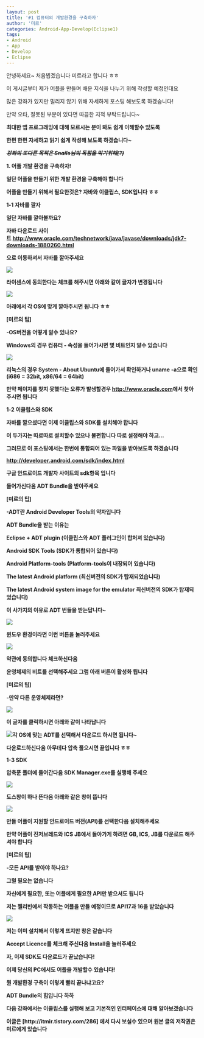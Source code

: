 ```yaml
---
layout: post
title: '#1 컴퓨터의 개발환경을 구축하자'
author: '미르'
categories: Android-App-Develop(Eclipse1)
tags:
- Android
- App
- Develop
- Eclipse
---
```



<script> location.href='https://cafe.naver.com/develoid/285862' ; </script>

<p>안녕하세요~ 처음뵙겠습니다 미르라고 합니다 ㅎㅎ</p><p>이 게시글부터 제가 어플을 만들며 배운 지식을 나누기 위해 작성할 예정인대요</p><p>많은 강좌가 있지만 밀리지 않기 위해 자세하게 포스팅 해보도록 하겠습니다!</p><p>만약 오타, 잘못된 부분이 있다면 따끔한 지적 부탁드립니다~</p><p><b></p><p>최대한 앱 프로그래밍에 대해 모르시는 분이 봐도 쉽게 이해할수 있도록</p><p>한편 한편 자세하고 읽기 쉽게 작성해 보도록 하겠습니다~</p><p><b></p><p><i><strike>강좌의 또다른 목적은&nbsp;</strike><strike>Snails님의 독점을 막기위해(?)</strike></i></p><p><b></p><p><b>1. 어플 개발 환경을 구축하자!</b></p><p>일단 어플을 만들기 위한 개발 환경을 구축해야 합니다</p><p>어플을 만들기 위해서 필요한것은? 자바와 이클립스, SDK입니다 ㅎㅎ</p><p><b></p><p>1-1 자바를 깔자</p><p>일단 자바를 깔아볼까요?</p><p>자바 다운로드 사이트&nbsp;<a href="http://www.oracle.com/technetwork/java/javase/downloads/jdk7-downloads-1880260.html">http://www.oracle.com/technetwork/java/javase/downloads/jdk7-downloads-1880260.html</a></p><p>으로 이동하셔서 자바를 깔아주세요</p><p><b></p><p><img src="https://dthumb-phinf.pstatic.net/?src=%22http%3A%2F%2Fcfile3.uf.tistory.com%2Fimage%2F275B574D51F7C15807941A%22&amp;type=cafe_wa740"></p><p>라이센스에 동의한다는 체크를 해주시면 아래와 같이 글자가 변경됩니다</p><p><img src="https://dthumb-phinf.pstatic.net/?src=%22http%3A%2F%2Fcfile6.uf.tistory.com%2Fimage%2F2720954F51F7C1650CCB65%22&amp;type=cafe_wa740"></p><p>아래에서 각 OS에 맞게 깔아주시면 됩니다 ㅎㅎ</p><p><b></p><p><p>[미르의 팁]<b></p><p>-OS버전을 어떻게 알수 있나요?</p><p>Windows의 경우 컴퓨터 - 속성을 들어가시면 몇 비트인지 알수 있습니다</p><p><img src="https://dthumb-phinf.pstatic.net/?src=%22http%3A%2F%2Fcfile28.uf.tistory.com%2Fimage%2F247BF94751F7C1470CB8A7%22&amp;type=cafe_wa740"></p><p>리눅스의 경우&nbsp;System - About Ubuntu에 들어가서 확인하거나&nbsp;uname -a으로 확인 (i686 = 32bit, x86/64 = 64bit)</p></p><p><b></p><p>만약 페이지를 찾지 못했다는 오류가 발생할경우&nbsp;<a href="http://www.oracle.com/">http://www.oracle.com</a>에서 찾아주시면 됩니다</p><p><b></p><p><b></p><p>1-2 이클립스와 SDK</p><p>자바를 깔으셨다면 이제 이클립스와 SDK를 설치해야 합니다</p><p>이 두가지는 따로따로 설치할수 있으나 불편합니다 따로 설정해야 하고...</p><p><b></p><p>그러므로 이 포스팅에서는 한번에 통합되어 있는 파일을 받아보도록 하겠습니다</p><p><a href="http://developer.android.com/sdk/index.html">http://developer.android.com/sdk/index.html</a></p><p>구글 안드로이드 개발자 사이트의 sdk항목 입니다</p><p><b></p><p>들어가신다음 ADT Bundle을 받아주세요</p><p><p>[미르의 팁]</p><p>-ADT란&nbsp;Android Developer Tools의 약자입니다</p></p><p><b></p><p>ADT Bundle을 받는 이유는</p><p><b></p><p>Eclipse + ADT plugin (이클립스와 ADT 플러그인이 합처져 있습니다)</p><p>Android SDK Tools (SDK가 통합되어 있습니다)</p><p>Android Platform-tools (Platform-tools이 내장되어 있습니다)</p><p>The latest Android platform (최신버전의 SDK가 탑재되었습니다)</p><p>The latest Android system image for the emulator&nbsp;최신버전의 SDK가 탑재되었습니다)</p><p><b></p><p>이 사가지의 이유로 ADT 번들을 받는답니다~</p><p><b></p><p><img src="https://dthumb-phinf.pstatic.net/?src=%22http%3A%2F%2Fcfile29.uf.tistory.com%2Fimage%2F271D784951F7C29C2DD1A0%22&amp;type=cafe_wa740"></p><p>윈도우 환경이라면 이런 버튼을 눌러주세요</p><p><b></p><p><img src="https://dthumb-phinf.pstatic.net/?src=%22http%3A%2F%2Fcfile27.uf.tistory.com%2Fimage%2F26592D4F51F7C332090292%22&amp;type=cafe_wa740"></p><p>약관에 동의합니다 체크하신다음<b></p><p>운영체제의 비트를 선택해주세요 그럼 아래 버튼이 활성화 됩니다</p><p><b></p><p><p>[미르의 팁]</p><p>-만약 다른 운영체제라면?</p><p><img src="https://dthumb-phinf.pstatic.net/?src=%22http%3A%2F%2Fcfile28.uf.tistory.com%2Fimage%2F21045C4951F7C29C12D60C%22&amp;type=cafe_wa740"></p><p>이 글자를 클릭하시면 아래와 같이 나타납니다</p><p><img src="https://dthumb-phinf.pstatic.net/?src=%22http%3A%2F%2Fcfile5.uf.tistory.com%2Fimage%2F275F824951F7C29C3B5945%22&amp;type=cafe_wa740">각 OS에 맞는 ADT를 선택해서 다운로드 하시면 됩니다~<b></p></p><p><b></p><p>다운로드하신다음 아무데다 압축 풀으시면 끝입니다 ㅎㅎ</p><p><b></p><p><b></p><p>1-3 SDK</p><p>압축푼 폴더에 들어간다음 SDK Manager.exe를 실행해 주세요</p><p><img src="https://dthumb-phinf.pstatic.net/?src=%22http%3A%2F%2Fcfile25.uf.tistory.com%2Fimage%2F2705D94351F7C4492D5F99%22&amp;type=cafe_wa740"></p><p>도스창이 하나 뜬다음 아래와 같은 창이 뜹니다</p><p><img src="https://dthumb-phinf.pstatic.net/?src=%22http%3A%2F%2Fcfile27.uf.tistory.com%2Fimage%2F271BFA4351F7C4492A52AA%22&amp;type=cafe_wa740"></p><p>만들 어플이 지원할 안드로이드 버전(API)를 선택한다음 설치해주세요</p><p><b></p><p>만약 어플이 진저브레드와 ICS JB에서 돌아가게 하려면 GB, ICS, JB를 다운로드 해주셔야 합니다</p><p><b></p><p><p>[미르의 팁]</p><p>-모든 API를 받아야 하나요?</p><p>그럴 필요는 없습니다</p><p>자신에게 필요한, 또는 어플에게 필요한 API만 받으셔도 됩니다</p><p>저는 젤리빈에서 작동하는 어플을 만들 예정이므로 API17과 16을 받았습니다</p></p><p><b></p><p><img src="https://dthumb-phinf.pstatic.net/?src=%22http%3A%2F%2Fcfile5.uf.tistory.com%2Fimage%2F244ED54351F7C44A36691D%22&amp;type=cafe_wa740"></p><p>저는 이미 설치해서 이렇게 뜨지만 창은 같습니다<b></p><p>Accept Licence를 체크해 주신다음 Install을 눌러주세요</p><p><b></p><p>자, 이제 SDK도 다운로드가 끝났습니다!</p><p><b></p><p>이제 당신의 PC에서도 어플을 개발할수 있습니다!</p><p><b></p><p>뭔 개발환경 구축이 이렇게 빨리 끝나냐고요?</p><p>ADT Bundle의 힘입니다 하하</p><p><b></p><p><b></p><p>다음 강좌에서는 이클립스를 실행해 보고 기본적인 인터페이스에 대해 알아보겠습니다</p><p><b></p><p><b></p><p><b></p><p></p><p><p><b></p><p>이글은 [http://itmir.tistory.com/286] 에서 다시 보실수 있으며 원본 글의 저작권은 미르에게 있습니다</p></p>
